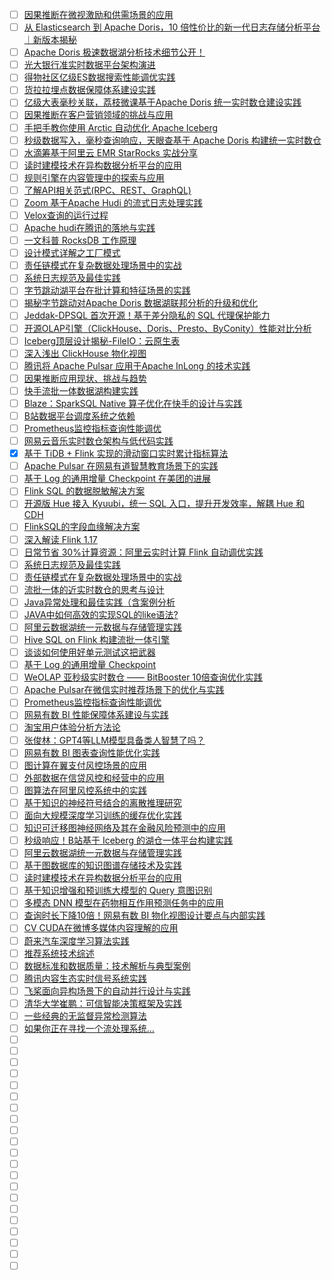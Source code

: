 - [ ] [因果推断在微视激励和供需场景的应用](https://mp.weixin.qq.com/s/9DvL68t3i60USaxarOl_9w)
- [ ] [从 Elasticsearch 到 Apache Doris，10 倍性价比的新一代日志存储分析平台｜新版本揭秘](https://mp.weixin.qq.com/s/WJXKyudW8CJPqlUiAro_KQ)
- [ ] [Apache Doris 极速数据湖分析技术细节公开！](https://mp.weixin.qq.com/s/JmhdMEwGUDsLld3Cp6Czfw)
- [ ] [光大银行准实时数据平台架构演进](https://mp.weixin.qq.com/s/D_-7bsmZmQsMmNGr5nSPSw)
- [ ] [得物社区亿级ES数据搜索性能调优实践](https://mp.weixin.qq.com/s/K8yaJzjwF8h-5hFUXwcFow)
- [ ] [货拉拉埋点数据保障体系建设实践](https://mp.weixin.qq.com/s/Hxfsjm5-j3DoN4jtN6KQrg)
- [ ] [亿级大表毫秒关联，荔枝微课基于Apache Doris 统一实时数仓建设实践](https://mp.weixin.qq.com/s/RYWfjqgK8t72GHlvl1KfcA)
- [ ] [因果推断在客户营销领域的挑战与应用](https://mp.weixin.qq.com/s/kEA6F8FT9staBev8jR9vuA)
- [ ] [手把手教你使用 Arctic 自动优化 Apache Iceberg](https://mp.weixin.qq.com/s/g-3ZXmqA9OUoXoRhusKXLQ)
- [ ] [秒级数据写入，毫秒查询响应，天眼查基于 Apache Doris 构建统一实时数仓](https://mp.weixin.qq.com/s/IbGNrz8mTX68D9qkxdtKXQ)
- [ ] [水滴筹基于阿里云 EMR StarRocks 实战分享](https://mp.weixin.qq.com/s/b0pfZwfJEls7FEcPmfvqrQ)
- [ ] [读时建模技术在异构数据分析平台的应用](https://mp.weixin.qq.com/s/rEwnxw1eMPan5DVR9H60iA)
- [ ] [规则引擎在内容管理中的探索与应用](https://mp.weixin.qq.com/s/dty9G51WDF9Lfelw7blDKg)
- [ ] [了解API相关范式(RPC、REST、GraphQL)](https://developer.aliyun.com/article/1212274?utm_content=g_1000372292&share_token=44e590f2-eb45-4f84-8964-6e75ec129ee6)
- [ ] [Zoom 基于Apache Hudi 的流式日志处理实践](https://mp.weixin.qq.com/s/aGQ3dhZKy_cS9fdt6yFhIQ)
- [ ] [Velox查询的运行过程](https://mp.weixin.qq.com/s/80rjsDugrpOYWnLqOAH67Q)
- [ ] [Apache hudi在腾讯的落地与实践](https://mp.weixin.qq.com/s/FMqkU7nVzvMwQ9Qqy7POBQ)
- [ ] [一文科普 RocksDB 工作原理](https://mp.weixin.qq.com/s/aTmQt-UkTPHqehTd6sb3DA)
- [ ] [设计模式详解之工厂模式](https://mp.weixin.qq.com/s/8oOHql-R-U0WD8ocooPELA)
- [ ] [责任链模式在复杂数据处理场景中的实战](https://mp.weixin.qq.com/s/I4_FbUrlCRa26PVosraaGg)
- [ ] [系统日志规范及最佳实践](https://mp.weixin.qq.com/s/QOfkdC4iQO77dk8Sp5piIA)
- [ ] [字节跳动湖平台在批计算和特征场景的实践](https://mp.weixin.qq.com/s/We9PsjQkLCeirTKQ8KWdWw)
- [ ] [揭秘字节跳动对Apache Doris 数据湖联邦分析的升级和优化](https://mp.weixin.qq.com/s/FnH-J_OBHPFjpG3ufo1e8g)
- [ ] [Jeddak-DPSQL 首次开源！基于差分隐私的 SQL 代理保护能力](https://mp.weixin.qq.com/s/RtQHsNnSm5B4tUtcQrlUfw)
- [ ] [开源OLAP引擎（ClickHouse、Doris、Presto、ByConity）性能对比分析](https://mp.weixin.qq.com/s/aDhh3mUAN4BDilF5PacvdA)
- [ ] [Iceberg顶层设计揭秘-FileIO：云原生表](https://mp.weixin.qq.com/s/LT4vpp1ZsL7ewkuhyHC6Ng)
- [ ] [深入浅出 ClickHouse 物化视图](https://mp.weixin.qq.com/s/7RxBg1mxdpffcpWp02TJ7w)
- [ ] [腾讯将 Apache Pulsar 应用于Apache InLong 的技术实践](https://mp.weixin.qq.com/s/c_xwZga_xeqx_JE2CcdW4A)
- [ ] [因果推断应用现状、挑战与趋势](https://mp.weixin.qq.com/s/NwVq14roFxFpmwk45QTghg)
- [ ] [快手流批一体数据湖构建实践](https://mp.weixin.qq.com/s/R7KfXohXDPoG3aa0FI-Y8A)
- [ ] [Blaze：SparkSQL Native 算子优化在快手的设计与实践](https://mp.weixin.qq.com/s/za1qOTIDiEmc7PXY8rcKvA)
- [ ] [B站数据平台调度系统之依赖](https://mp.weixin.qq.com/s/Att8GXVsIfwEeGX-YL1-EQ)
- [ ] [Prometheus监控指标查询性能调优](https://mp.weixin.qq.com/s/aPi1qEaGm6WRyrDz3ml_IQ)
- [ ] [网易云音乐实时数仓架构与低代码实践](https://mp.weixin.qq.com/s/JhwO4xmpsMkq4_kA9EijGQ)
- [x] [基于 TiDB + Flink 实现的滑动窗口实时累计指标算法](https://smartsi.blog.csdn.net/article/details/130541896)
- [ ] [Apache Pulsar 在⽹易有道智慧教育场景下的实践](https://mp.weixin.qq.com/s/bbzoET_axgJm_7Reo_dKwQ)
- [ ] [基于 Log 的通用增量 Checkpoint 在美团的进展](https://mp.weixin.qq.com/s/YHzfmayM2ViuL3-QTWJSSQ)
- [ ] [Flink SQL 的数据脱敏解决方案](https://mp.weixin.qq.com/s/gN1mvqIk7xOBpf68YgReSg)
- [ ] [开源版 Hue 接入 Kyuubi，统一 SQL 入口，提升开发效率，解耦 Hue 和 CDH](https://mp.weixin.qq.com/s/XpPDIpVDjgVwv8qG6olmBA)
- [ ] [FlinkSQL的字段血缘解决方案](https://mp.weixin.qq.com/s/aBPbITpUDCWgWvOLLcscqg)
- [ ] [深入解读 Flink 1.17](https://mp.weixin.qq.com/s/jJGLj4PMFmggxjEsIWMG4w)
- [ ] [日常节省 30%计算资源：阿里云实时计算 Flink 自动调优实践](https://mp.weixin.qq.com/s/wmpAtES-Ys25TE2eU61JpA)
- [ ] [系统日志规范及最佳实践](https://mp.weixin.qq.com/s/QOfkdC4iQO77dk8Sp5piIA)
- [ ] [责任链模式在复杂数据处理场景中的实战](https://mp.weixin.qq.com/s/I4_FbUrlCRa26PVosraaGg)
- [ ] [流批一体的近实时数仓的思考与设计](https://mp.weixin.qq.com/s/Pn_f01__R9IoqnkR_C59ow)
- [ ] [Java异常处理和最佳实践（含案例分析](https://mp.weixin.qq.com/s/7MbgphfBDBHWLx9nx5lHqA)
- [ ] [JAVA中如何高效的实现SQL的like语法?](https://mp.weixin.qq.com/s/jOyj71wWfukcObTYw_gdPg)
- [ ] [阿里云数据湖统一元数据与存储管理实践](https://mp.weixin.qq.com/s/w72cnbonM5CSRmDVG7Bmug)
- [ ] [Hive SQL on Flink 构建流批一体引擎](https://mp.weixin.qq.com/s/CLFsWJvH0d4K57qByef1Vg)
- [ ] [谈谈如何使用好单元测试这把武器](https://mp.weixin.qq.com/s/e5gkhOyZZuLpjVyDUModQQ)
- [ ] [基于 Log 的通用增量 Checkpoint](https://mp.weixin.qq.com/s/5DCHMy2UWbZdkxuFVjX17g)
- [ ] [WeOLAP 亚秒级实时数仓 —— BitBooster 10倍查询优化实践](https://mp.weixin.qq.com/s/tJQoNRZ5UDJ_IASZLlhB4Q)
- [ ] [Apache Pulsar在微信实时推荐场景下的优化与实践](https://mp.weixin.qq.com/s/o4JsTemMGF0sNdTdMR7F-w)
- [ ] [Prometheus监控指标查询性能调优](https://mp.weixin.qq.com/s/aPi1qEaGm6WRyrDz3ml_IQ)
- [ ] [网易有数 BI 性能保障体系建设与实践](https://mp.weixin.qq.com/s/XLdIB_XvY8lnlMGXqoPEGA)
- [ ] [淘宝用户体验分析方法论](https://mp.weixin.qq.com/s/bvFXUhTwxtE_eKaQ2eu6pQ)
- [ ] [张俊林：GPT4等LLM模型具备类人智慧了吗？](https://mp.weixin.qq.com/s/_n1lOhyFewFeF1ALINO1qg)
- [ ] [网易有数 BI 图表查询性能优化实践](https://mp.weixin.qq.com/s/VERTFjI6U8YxH4jlKU1asw)
- [ ] [图计算在翼支付风控场景的应用](https://mp.weixin.qq.com/s/zkZwhAr0qY1uuDeN94OpXw)
- [ ] [外部数据在信贷风控和经营中的应用](https://mp.weixin.qq.com/s/bJGFsIuNVNfg1866PQ9gYg)
- [ ] [图算法在阿里风控系统中的实践](https://mp.weixin.qq.com/s/7KszMn5GPkOCHPyEgK2FRA)
- [ ] [基于知识的神经符号结合的离散推理研究](https://mp.weixin.qq.com/s/3i_O16fPfhxzhEq_WbzE6A)
- [ ] [面向大规模深度学习训练的缓存优化实践](https://mp.weixin.qq.com/s/maLIhnlaLQOgjW-LE8PM6A)
- [ ] [知识可迁移图神经网络及其在金融风险预测中的应用](https://mp.weixin.qq.com/s/nVUoe8KdjI1lksQo_R-Aiw)
- [ ] [秒级响应！B站基于 Iceberg 的湖仓一体平台构建实践](https://mp.weixin.qq.com/s/EfMpOtxeJXLHqnTWq7oKpw)
- [ ] [阿里云数据湖统一元数据与存储管理实践](https://mp.weixin.qq.com/s/w72cnbonM5CSRmDVG7Bmug)
- [ ] [基于图数据库的知识图谱存储技术及实践](https://mp.weixin.qq.com/s/-KCU0xpp_whUlnXzsDpB5A)
- [ ] [读时建模技术在异构数据分析平台的应用](https://mp.weixin.qq.com/s/rEwnxw1eMPan5DVR9H60iA)
- [ ] [基于知识增强和预训练大模型的 Query 意图识别](https://mp.weixin.qq.com/s/lVGKwNDgaHLROPdN3XUmiw)
- [ ] [多模态 DNN 模型在药物相互作用预测任务中的应用](https://mp.weixin.qq.com/s/9JBxHADNT_rfF5P_dGXbmw)
- [ ] [查询时长下降10倍！网易有数 BI 物化视图设计要点与内部实践](https://mp.weixin.qq.com/s/ue1ROWxygflSTblj1Jp2sA)
- [ ] [CV CUDA在微博多媒体内容理解的应用](https://mp.weixin.qq.com/s/uMIlxK_aSY2_FreGsv-U_A)
- [ ] [蔚来汽车深度学习算法实践](https://mp.weixin.qq.com/s/RVW4hjoRIe3jAYBXqXBiIg)
- [ ] [推荐系统技术综述](https://mp.weixin.qq.com/s/e9xjwefYk2toN9CGK5uPXg)
- [ ] [数据标准和数据质量：技术解析与典型案例](https://mp.weixin.qq.com/s/mxn4uM9-9emzjFB21nDQ-A)
- [ ] [腾讯内容生态实时信号系统实践](https://mp.weixin.qq.com/s/H5pz-DysEYmD8QZXbkKFnw)
- [ ] [飞桨面向异构场景下的自动并行设计与实践](https://mp.weixin.qq.com/s/XciJuV1RQ31kzxp_bsxFvg)
- [ ] [清华大学崔鹏：可信智能决策框架及实践](https://mp.weixin.qq.com/s/OgcHewNFkTcGDEi0_k85aA)
- [ ] [一些经典的无监督异常检测算法](https://mp.weixin.qq.com/s/wndsBX8p13gUVvf7gQu9tA)
- [ ] [如果你正在寻找一个流处理系统…](https://mp.weixin.qq.com/s/WcOG2pJwjBBvvGDNWHF6eg)
- [ ] []()
- [ ] []()
- [ ] []()
- [ ] []()
- [ ] []()
- [ ] []()
- [ ] []()
- [ ] []()
- [ ] []()
- [ ] []()
- [ ] []()
- [ ] []()
- [ ] []()
- [ ] []()
- [ ] []()
- [ ] []()
- [ ] []()
- [ ] []()
- [ ] []()
- [ ] []()
- [ ] []()
